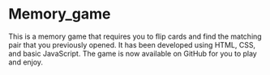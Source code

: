 # Memory_game



This is a memory game that requires you to flip cards and find the matching pair that you previously opened. It has been developed using HTML, CSS, and basic JavaScript. The game is now available on GitHub for you to play and enjoy.
